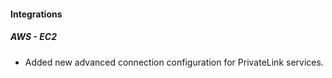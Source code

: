 
#### Integrations

##### AWS - EC2

- Added new advanced connection configuration for PrivateLink services.
